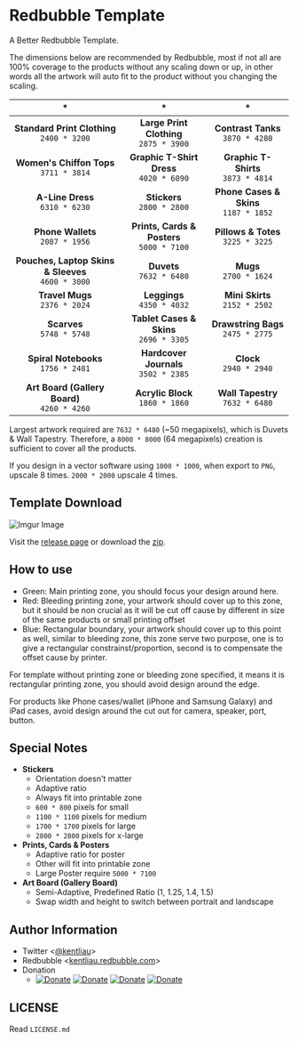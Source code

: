 # Redbubble Template

A Better Redbubble Template.

The dimensions below are recommended by Redbubble, most if not all are 100% coverage to the products without any scaling down or up, in other words all the artwork will auto fit to the product without you changing the scaling.

| *                                                      | *                                              | *                                          |
| :----------------------------------------------------: | :--------------------------------------------: | :----------------------------------------: |
| **Standard Print Clothing** <br> `2400 * 3200`         | **Large Print Clothing** <br> `2875 * 3900`    | **Contrast Tanks** <br> `3870 * 4280`      |
| **Women's Chiffon Tops** <br> `3711 * 3814`            | **Graphic T-Shirt Dress** <br> `4020 * 6090`   | **Graphic T-Shirts** <br> `3873 * 4814`    |
| **A-Line Dress** <br> `6310 * 6230`                    | **Stickers** <br> `2800 * 2800`                | **Phone Cases & Skins** <br> `1187 * 1852` |
| **Phone Wallets** <br> `2087 * 1956`                   | **Prints, Cards & Posters** <br> `5000 * 7100` | **Pillows & Totes** <br> `3225 * 3225`     |
| **Pouches, Laptop Skins & Sleeves** <br> `4600 * 3000` | **Duvets** <br> `7632 * 6480`                  | **Mugs** <br> `2700 * 1624`                |
| **Travel Mugs** <br> `2376 * 2024`                     | **Leggings** <br> `4350 * 4032`                | **Mini Skirts** <br> `2152 * 2502`         |
| **Scarves** <br> `5748 * 5748`                         | **Tablet Cases & Skins** <br> `2696 * 3305`    | **Drawstring Bags** <br> `2475 * 2775`     |
| **Spiral Notebooks** <br> `1756 * 2481`                | **Hardcover Journals** <br> `3502 * 2385`      | **Clock** <br> `2940 * 2940`               |
| **Art Board (Gallery Board)** <br> `4260 * 4260`       | **Acrylic Block** <br> `1860 * 1860`           | **Wall Tapestry** <br> `7632 * 6480`       |

Largest artwork required are `7632 * 6480` (~50 megapixels), which is Duvets & Wall Tapestry. Therefore, a `8000 * 8000` (64 megapixels) creation is sufficient to cover all the products.

If you design in a vector software using `1000 * 1000`, when export to `PNG`, upscale 8 times. `2000 * 2000` upscale 4 times.

## Template Download

![Imgur Image](http://i.imgur.com/0XQNSyA.png)

Visit the [release page](https://github.com/kentliau/redbubble-template/releases) or download the [zip](https://github.com/kentliau/redbubble-template/releases/download/1.0/redbubble-template-v1.0.zip).

## How to use

- Green: Main printing zone, you should focus your design around here.
- Red: Bleeding printing zone, your artwork should cover up to this zone, but it should be non crucial as it will be cut off cause by different in size of the same products or small printing offset
- Blue: Rectangular boundary, your artwork should cover up to this point as well, similar to bleeding zone, this zone serve two purpose, one is to give a rectangular constrainst/proportion, second is to compensate the offset cause by printer.

For template without printing zone or bleeding zone specified, it means it is rectangular printing zone, you should avoid design around the edge.

For products like Phone cases/wallet (iPhone and Samsung Galaxy) and iPad cases, avoid design around the cut out for camera, speaker, port, button.

## Special Notes

- **Stickers**
  - Orientation doesn't matter
  - Adaptive ratio
  - Always fit into printable zone
  - `600 * 800` pixels for small
  - `1100 * 1100` pixels for medium
  - `1700 * 1700` pixels for large
  - `2800 * 2800` pixels for x-large
- **Prints, Cards & Posters**
  - Adaptive ratio for poster
  - Other will fit into printable zone
  - Large Poster require `5000 * 7100`
- **Art Board (Gallery Board)**
  - Semi-Adaptive, Predefined Ratio (1, 1.25, 1.4, 1.5)
  - Swap width and height to switch between portrait and landscape

## Author Information
- Twitter <[@kentliau](https://twitter.com/kentliau)>
- Redbubble <[kentliau.redbubble.com](https://kentliau.redbubble.com)>
- Donation
  - [![Donate](https://img.shields.io/badge/Donate%202⁶¢-Paypal-blue.svg)](https://www.paypal.me/kentliau/0.64) [![Donate](https://img.shields.io/badge/Donate%202⁷¢-Paypal-blue.svg)](https://www.paypal.me/kentliau/1.28) [![Donate](https://img.shields.io/badge/Donate%202⁸¢-Paypal-blue.svg)](https://www.paypal.me/kentliau/2.56) [![Donate](https://img.shields.io/badge/Donate%202⁹¢-Paypal-blue.svg)](https://www.paypal.me/kentliau/5.12)

## LICENSE

Read `LICENSE.md`
